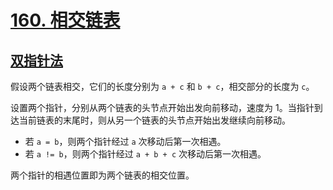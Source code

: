 # [160. 相交链表](https://leetcode-cn.com/problems/intersection-of-two-linked-lists/)

## [双指针法](./src/two_pointers.ts)

假设两个链表相交，它们的长度分别为 `a + c` 和 `b + c`，相交部分的长度为 `c`。

设置两个指针，分别从两个链表的头节点开始出发向前移动，速度为 1。当指针到达当前链表的末尾时，则从另一个链表的头节点开始出发继续向前移动。

-   若 `a = b`，则两个指针经过 `a` 次移动后第一次相遇。
-   若 `a != b`，则两个指针经过 `a + b + c` 次移动后第一次相遇。

两个指针的相遇位置即为两个链表的相交位置。
